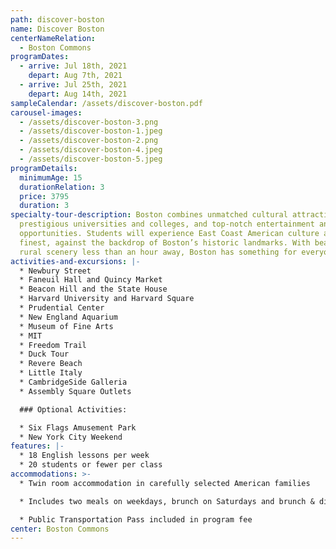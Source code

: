 ```yaml
---
path: discover-boston
name: Discover Boston
centerNameRelation:
  - Boston Commons
programDates:
  - arrive: Jul 18th, 2021
    depart: Aug 7th, 2021
  - arrive: Jul 25th, 2021
    depart: Aug 14th, 2021
sampleCalendar: /assets/discover-boston.pdf
carousel-images:
  - /assets/discover-boston-3.png
  - /assets/discover-boston-1.jpeg
  - /assets/discover-boston-2.png
  - /assets/discover-boston-4.jpeg
  - /assets/discover-boston-5.jpeg
programDetails:
  minimumAge: 15
  durationRelation: 3
  price: 3795
  duration: 3
specialty-tour-description: Boston combines unmatched cultural attractions,
  prestigious universities and colleges, and top-notch entertainment and dining
  opportunities. Students will experience East Coast American culture at its
  finest, against the backdrop of Boston’s historic landmarks. With beaches and
  rural scenery less than an hour away, Boston has something for everyone.
activities-and-excursions: |-
  * Newbury Street
  * Faneuil Hall and Quincy Market
  * Beacon Hill and the State House
  * Harvard University and Harvard Square
  * Prudential Center
  * New England Aquarium
  * Museum of Fine Arts
  * MIT
  * Freedom Trail
  * Duck Tour
  * Revere Beach
  * Little Italy
  * CambridgeSide Galleria
  * Assembly Square Outlets

  ### Optional Activities:

  * Six Flags Amusement Park
  * New York City Weekend
features: |-
  * 18 English lessons per week
  * 20 students or fewer per class
accommodations: >-
  * Twin room accommodation in carefully selected American families

  * Includes two meals on weekdays, brunch on Saturdays and brunch & dinner on Sundays

  * Public Transportation Pass included in program fee
center: Boston Commons
---
```

